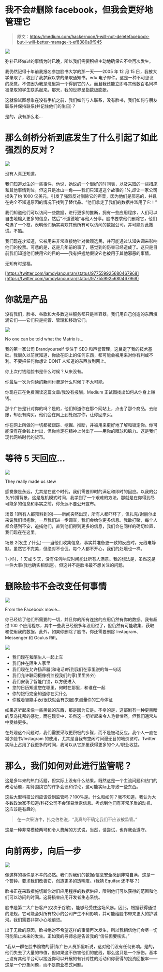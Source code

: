 # 我不会#删除 facebook，但我会更好地管理它

> 原文：<https://medium.com/hackernoon/i-will-not-deletefacebook-but-i-will-better-manage-it-ef8380a9f945>

![](img/30b5217203918cecf2455674b9d47c93.png)

弥补已经做过的事情为时已晚，所以我们需要积极主动地确保它不会再次发生。

我仍然记得十年前我报名参加脸书大学的那一天——2005 年 12 月 15 日，我被大学录取了，收到了我梦寐以求的录取通知书。edu 电子邮件。这是一种不可思议的感觉，不仅因为我是班里第一个得到它的人，而且我还能立即与其他数百名同样被录取的学生联系起来。那天，我的世界呈指数级膨胀。

这就像试图想象在没有手机之前，我们如何与人联系，没有脸书，我们如何与朋友联系并保持联系(并记住他们的生日)？

是的，我有那么老…

# 那么剑桥分析到底发生了什么引起了如此强烈的反对？

![](img/ca072aa0fe6f66f6d5df6fbee205bbdd.png)

没有人真正知道。

我们知道发生的一些事件，他说，她说的一个很好的时间表，以及采取的一些措施和其他事情到位。但这只是冰山一角——我们只知道这个故事的 1%,却让一家公司损失了约 1000 亿美元，引发了强烈反对删除它的声音，因为他们是邪恶的，并且在完全不知道原因的情况下找到了替代品。“他们拿走了我们的数据并滥用了它！”

我们知道他们可以访问一些数据，进行更多的推断，拥有一些应用程序，人们可以自由地输入更多的信息，然后“不道德地”与他人分享。脸书要求他们删除它，他们勾选了一个框，表明他们确实喜欢其他所有可以访问的数据公司，并可能对此撒谎。不酷。

我们现在才知道，它被用来非常直接地针对微观选民，并可能通过认知失调来影响他们的投票。可悲的是，这是几年前的事了，感觉到的伤害已经造成了。这只是目前我们知道他们使用它的目的——我有把握地假设它也被用于其他邪恶的事情。

无知有时是福。

[https://twitter.com/iamdylancurran/status/977559925680467968](https://twitter.com/iamdylancurran/status/977559925680467968)

# 你就是产品

没有我们，脸书、谷歌和大多数这些服务都只是空容器。我们用自己创造的东西填满它们——它们只是托管、管理和移动它们。

![](img/975852c1744e039ef5f511ddb68ff636.png)

No one can be told what the Matrix is…

我的第一家公司 Brandyourself 专注于 SEO 和声誉管理，这奠定了我的技术基础。我很久以前就知道，你放在网上的任何东西，都可能会被用来对你有利或不利。不要把任何你想让 DONT 人知道的东西放到网上。

你上次付钱给脸书是什么时候？从来没有。

你最后一次为你读的新闻付费是什么时候？不太可能。

你现在正在免费阅读这篇文章/我没有报酬。Medium 正试图找出如何从你身上赚钱。

那个广告是针对你的吗？是的，他们知道你在那个网站上，点击了那个商品，去结账，却没有购买。他们会在网上到处跟踪你，让你回来买。

你在网上所做的一切都被跟踪、挖掘、推断，并被用来更好地了解和锁定你。你可能没有在金钱上付出，但你肯定在精神上付出了——用你的眼球和脑力。这是我们现代网络时代的货币。

# 等待 5 天回应…

![](img/7d76ed9a1e9b6f73598b2186c7aedc88.png)

They really made us stew

感觉像是永远，尤其是在这个时代，我们需要即时的满足和即时的回应。以我的公关/传播背景，这是危机模式时间，我学到了一个艰难的方法，那就是在你得到尽可能多的信息和事实之前，你永远不要公开宣布。

场景 1(所有人都预料到的)——新闻突然出现，所有人都吓坏了，但扎克/谢丽尔出来说我们很抱歉，一旦我们进一步调查，我们会给你更多信息。我敢打赌，每个人都会感到不安，追捕他们，直到他们得到更多的信息，我们会在同样的确切位置，我们现在在这里。

场景 2(发生了什么)——当他们收集信息、事实并准备更一致的反应时，无线电静默。虽然它不完美，但绝对不仓促。每个人都不开心，我们的处境也一样。

1 小时、1 天或 5 天，没有任何响应时间能让所有人满意。我的想法是，虽然这是一件大事(我也确实相信是)，但这并不是脸书最不想关注的问题。

# 删除脸书不会改变任何事情

![](img/8bbfb7d212b0b38dfb5f8718f2f66831.png)

From the Facebook movie…

你已经给了他们所需要的一切，并且你的所有连接的应用仍然有你的数据。我有超过 100 个应用程序，其中一些我已经很多年没用过了，但仍然有可能收集、获取和使用我的数据。此外，如果你删除了脸书，你还需要删除 Instagram、Messenger 和 Oculus Rift。

![](img/48ff191f7154b83763475a65e06ef1cf.png)

*   我们现在和陌生人一起上车
*   我们住在陌生人家里
*   我们现在允许扬声器(和电话)听到我们在家里说的每一句话
*   我们允许联网摄像机监视我们的家(里里外外)
*   我们安装了智能门锁，以方便进入
*   您的日历知道您在哪里，何时在那里，和谁在一起
*   你的银行完全知道你在买什么
*   你戴着智能手表(很快就会有衣服)来测量你的生命体征

如果这听起来像一些黑镜的东西，那是因为它是。不幸的是，这部剧有一种更黑暗的反乌托邦的感觉，而在现实中，虽然这一切听起来令人毛骨悚然，但我们通常从中受益更多。

在处理这个问题时，我们需要采取更积极的步骤，而不是被动反应。我个人一直在减少脸书/Instagram 的使用，尤其是当我有空闲时间漫无目的地浏览时。Twitter 实际上占用了我更多的时间，我可以从它那里获得更多的个人/职业收益。

# 那么，我们如何对此进行监管呢？

这是多年来的热门话题，但实际上没有什么结果。既然这是一个主流问题和热门的政治话题，期待围绕它的许多会议和讨论，这可能实际上导致一些东西。

这些大型科技公司应该受到监管吗？100%是。什么和如何？我不知道，我认为大多数政治家不知道/科技公司不会轻易泄露信息。考虑到他们有非常矛盾的动机，这应该是有趣的。

> 在一次采访中，扎克伯格说，“我真的不确定我们不应该被监管。”

这是一种非常模棱两可和令人费解的方式说，当然，请尝试，也许我会遵守。

# 向前两步，向后一步

![](img/57e0f178240b94aa48eeef499a1759ec.png)

像这样的事件是不幸的必然。我们对我们的数据/信息安全感到非常自满，这是一个警钟，要求我们改善它，创造更多的透明度。(我猜 Equifax 还不够？)

脸书正在采取措施切断你对旧应用程序的数据供应，限制他们可以获得的范围和他们可以访问的时间。这将损害应用开发者生态系统。

脸书是第二大广告客户(仅次于谷歌)，能够经受住这场风暴。因此，根据获得通过的法规，它可能会对所有较小的公司产生不利影响，并可能给脸书带来更大的护城河。我们需要非常小心地前进。

出于无数的原因，脸书绝对不希望这样的事情再次发生，所以我相信他们会尽一切可能阻止未来的发生。正如我的导师总是告诉我的“信任但要核实。”

*我从一群在脸书购物的营销/广告人员那里听说，这对他们没有任何影响。是的，他们失去了大量的市值，但如果这不伤害他们的底线，那么这只是一个擦伤。基本上没有其他平台可以接近你可以开展的有针对性的活动和你获得的投资回报率——这是一个形象问题，而不是商业模式问题。